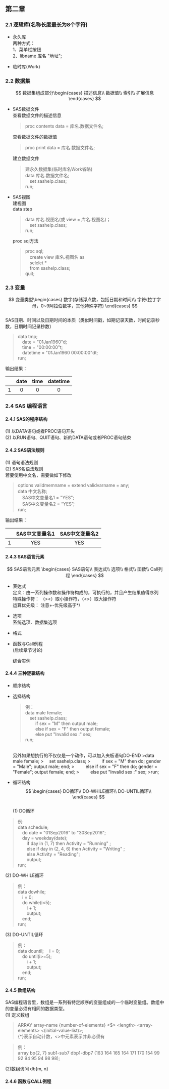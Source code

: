 ## 第二章
### 2.1 逻辑库(名称长度最长为8个字符)
* 永久库  
  两种方式：  
 1、菜单栏按钮  
 2、libname  库名 "地址";</br>  

* 临时库(Work)  
  
### 2.2 数据集  
$$
数据集组成部分\begin{cases}
描述信息\\
数据值\\
索引\\ 
扩展信息
\end{cases}
$$
* SAS数据文件  
  查看数据文件的描述信息  
  > proc contents data = 库名.数据文件名;  
  
  查看数据文件的数据值
  > proc print data = 库名.数据文件名;  

  建立数据文件
  > 建永久数据集(临时库名Work省略)  
  data 库名.数据文件名;  
      &emsp;set sashelp.class;  
  run;
* SAS视图  
  建视图</br>
  data step  
  > data 库名.视图名(或 view = 库名.视图名)；  
    &emsp;set sashelp.class;  
  run;  

  proc sql方法
  > proc sql;  
    &emsp;create view 库名.视图名 as  
    &emsp;selelct *  
    &emsp;from sashelp.class;  
  quit;

### 2.3 变量
$$
变量类型\begin{cases}
数字(存储浮点数，包括日期和时间)\\
字符(拉丁字母，0~9阿拉伯数字，其他特殊字符)
\end{cases}  
$$  
SAS日期、时间以及日期时间的本质（类似时间戳，如期记录天数，时间记录秒数，日期时间记录秒数）  
> data tmp;  
>   &emsp;date = "01Jan1960"d;  
>   &emsp;time = "00:00:00"t;  
>   &emsp;datetime = "01Jan1960 00:00:00"dt;  
> run;

输出结果：

|   | date | time | datetime |  
|:-:|:----:|:----:|:--------:|  
| 1 |   0  |   0  |     0    | 

### 2.4  SAS 编程语言  
#### 2.4.1 SAS的程序结构  
(1) 以DATA语句或者PROC语句开头  
(2) 以RUN语句、QUIT语句、新的DATA语句或者PROC语句结束  

#### 2.4.2 SAS语法规则  
(1) 语句语法规则  
(2) SAS名语法规则  
若要使用中文名，需要做如下修改  
> options validmemname = extend validvarname = any;  
> data 中文名称;  
>   &emsp;SAS中文变量名1 = "YES";  
>   &emsp;SAS中文变量名2 = “YES”;  
> run;  

输出结果： 

|   | SAS中文变量名1 | SAS中文变量名2 |  
|:-:| :------------:| :-----------: |  
| 1 | YES           | YES           |     

#### 2.4.3 SAS语言元素  
$$
SAS语言元素
\begin{cases}
SAS语句\\
表达式\\
选项\\
格式\\
函数\\
Call列程
\end{cases}
$$  
* 表达式  
  定义：由一系列操作数和操作符构成的，可执行的，并且产生结果值得序列  
  特殊操作符： （><）取小操作符，（<>）取大操作符  
  运算优先级： 注意+-优先级高于*/  

* 选项  
  系统选项、数据集选项

* 格式  
  
* 函数与Call例程  
  (后续章节讨论)

  综合实例
  
#### 2.4.4 三种逻辑结构  
* 顺序结构  
* 选择结构  
  >例：  
  >data male female;  
  >   &emsp;set sashelp.class;  
  >   &emsp;  &emsp;if sex = "M" then output male;  
  >   &emsp;  &emsp;else if sex = "F" then output female;  
  >   &emsp;  &emsp;else put "Invalid sex :" sex;  
  >run;  
  </br>
  另外如果想执行的不仅仅是一个动作，可以加入夹板语句DO-END  
  >data male female;  
  >   &emsp;set sashelp.class;  
  >   &emsp;  &emsp;if sex = "M" then do; gender = "Male"; output male; end;  
  >   &emsp;  &emsp;else if sex = "F" then do; gender = "Female"; output female; end;  
  >   &emsp;  &emsp;else put "Invalid sex :" sex;  
  >run;  

* 循环结构  
$$
\begin{cases}
DO循环\\
DO-WHILE循环\\
DO-UNTIL循环\\
\end{cases}
$$  
(1) DO循环  
> 例:   
> data schedule;  
>   &emsp;do date = "01Sep2016" to "30Sep2016";  
>   &emsp;day = weekday(date);  
>   &emsp;&emsp;if day in (1, 7) then Activity = "Running" ;  
>   &emsp;&emsp;else if day in (2, 4, 6) then Activity = "Writing" ;  
>   &emsp;&emsp;else Activity = "Reading";  
>   &emsp;&emsp;output;  
> run;  

(2) DO-WHILE循环  
> 例：  
> data dowhile;  
>   &emsp;i = 0;  
>   &emsp;do while(i<5);  
>   &emsp;&emsp;i + 1;  
>   &emsp;&emsp;output;  
>   &emsp;end;  
> run;

(3) DO-UNTIL循环  
> 例：  
> data dountil;
>   &emsp;i = 0;  
>   &emsp;do until(i>=5);  
>   &emsp;&emsp;i + 1;  
>   &emsp;&emsp;output;  
>   &emsp;end;  
> run;

#### 2.4.5 数组结构   
SAS编程语言里，数组是一系列有特定顺序的变量组成的一个临时变量组。数组中的变量必须有相同的数据类型。  
(1) 定义数组  
> ARRAY array-name {number-of-elements} <$> &lt;length&gt; &lt;array-elements&gt; &lt;(initial-value-list)&gt;;  
{*}表示自动计数，&lt;&gt;中元素表示并非必须有

> 例：  
> array bp{2, 7} sub1-sub7 dbp1-dbp7 (163 164 165 164 171 170 154 99 92 94 95 94 98 98);  

(2)数组访问 db{m, n}  

#### 2.4.6 函数与CALL例程  
